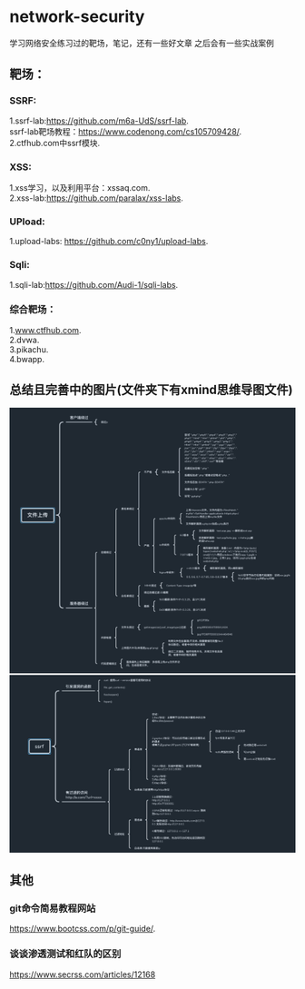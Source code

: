 # network-security

学习网络安全练习过的靶场，笔记，还有一些好文章
之后会有一些实战案例

## 靶场：

### SSRF:
1.ssrf-lab:https://github.com/m6a-UdS/ssrf-lab.  
ssrf-lab靶场教程：https://www.codenong.com/cs105709428/.  
2.ctfhub.com中ssrf模块.  

### XSS:
1.xss学习，以及利用平台：xssaq.com.  
2.xss-lab:https://github.com/paralax/xss-labs.  


### UPload:
1.upload-labs:  https://github.com/c0ny1/upload-labs.  


### Sqli:
1.sqli-lab:https://github.com/Audi-1/sqli-labs.  


### 综合靶场：
1.www.ctfhub.com.  
2.dvwa.  
3.pikachu.  
4.bwapp.  

## 总结且完善中的图片(文件夹下有xmind思维导图文件)
![upload图片](upload/upload.png)
![ssrf图片](ssrf/ssrf.png)


## 其他
### git命令简易教程网站
https://www.bootcss.com/p/git-guide/.  
### 谈谈渗透测试和红队的区别
https://www.secrss.com/articles/12168
